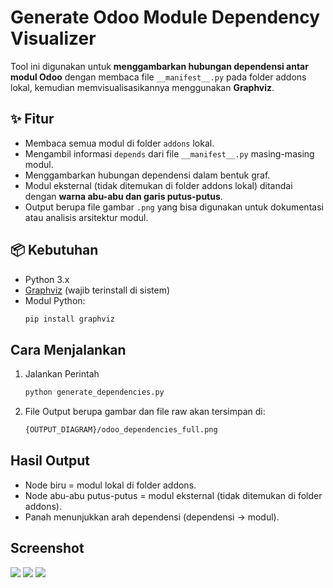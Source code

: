 # Generate Odoo Module Dependency Visualizer

Tool ini digunakan untuk **menggambarkan hubungan dependensi antar modul Odoo** dengan membaca file `__manifest__.py` pada folder addons lokal, kemudian memvisualisasikannya menggunakan **Graphviz**.

## ✨ Fitur
- Membaca semua modul di folder `addons` lokal.
- Mengambil informasi `depends` dari file `__manifest__.py` masing-masing modul.
- Menggambarkan hubungan dependensi dalam bentuk graf.
- Modul eksternal (tidak ditemukan di folder addons lokal) ditandai dengan **warna abu-abu dan garis putus-putus**.
- Output berupa file gambar `.png` yang bisa digunakan untuk dokumentasi atau analisis arsitektur modul.

## 📦 Kebutuhan
- Python 3.x
- [Graphviz](https://graphviz.org/download/) (wajib terinstall di sistem)
- Modul Python:
  ```bash
  pip install graphviz


## Cara Menjalankan
1. Jalankan Perintah
    ```bash
    python generate_dependencies.py

2. File Output berupa gambar dan file raw akan tersimpan di:
    ```bash
    {OUTPUT_DIAGRAM}/odoo_dependencies_full.png


## Hasil Output

- Node biru = modul lokal di folder addons.
- Node abu-abu putus-putus = modul eksternal (tidak ditemukan di folder addons).
- Panah menunjukkan arah dependensi (dependensi → modul).

## Screenshot
![](https://github.com/arifnrrmdn/generate-graf-depends-manifest-modul-odoo/blob/main/screenshot/1.png)
![](https://github.com/arifnrrmdn/generate-graf-depends-manifest-modul-odoo/blob/main/screenshot/2.png)
![](https://github.com/arifnrrmdn/generate-graf-depends-manifest-modul-odoo/blob/main/output/odoo_dependencies_reversed_sorted.png)
